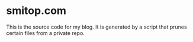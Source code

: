 # smitop.com

This is the source code for my blog. It is generated by a script that prunes certain files from a private repo.
